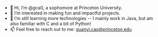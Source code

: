 - 👋 Hi, I’m @gca0, a sophomore at Princeton University.
- 👀 I’m interested in making fun and impactful projects.
- 🌱 I’m still learning more technologies -- I mainly work in Java, but am also familiar with C and a bit of Python!
- 📫 Feel free to reach out to me: guanyi.cao@princeton.edu

<!---
gca0/gca0 is a ✨ special ✨ repository because its `README.md` (this file) appears on your GitHub profile.
You can click the Preview link to take a look at your changes.
--->

